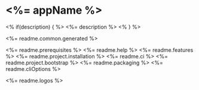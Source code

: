 # <%= appName %>


<% if(description) { %>
<%= description %>
<% } %>

<%= readme.common.generated %>

<%= readme.prerequisites %>
<%= readme.help %>
<%= readme.features %>
<%= readme.project.installation %>
<%= readme.ci %>
<%= readme.project.bootstrap %>
<%= readme.packaging %>
<%= readme.cliOptions %>

<%= readme.logos %>
